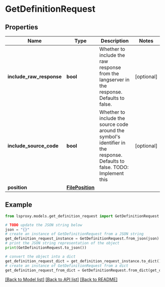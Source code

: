 # GetDefinitionRequest


## Properties

Name | Type | Description | Notes
------------ | ------------- | ------------- | -------------
**include_raw_response** | **bool** | Whether to include the raw response from the langserver in the response. Defaults to false. | [optional] 
**include_source_code** | **bool** | Whether to include the source code around the symbol&#39;s identifier in the response. Defaults to false. TODO: Implement this | [optional] 
**position** | [**FilePosition**](FilePosition.md) |  | 

## Example

```python
from lsproxy.models.get_definition_request import GetDefinitionRequest

# TODO update the JSON string below
json = "{}"
# create an instance of GetDefinitionRequest from a JSON string
get_definition_request_instance = GetDefinitionRequest.from_json(json)
# print the JSON string representation of the object
print(GetDefinitionRequest.to_json())

# convert the object into a dict
get_definition_request_dict = get_definition_request_instance.to_dict()
# create an instance of GetDefinitionRequest from a dict
get_definition_request_from_dict = GetDefinitionRequest.from_dict(get_definition_request_dict)
```
[[Back to Model list]](../README.md#documentation-for-models) [[Back to API list]](../README.md#documentation-for-api-endpoints) [[Back to README]](../README.md)


